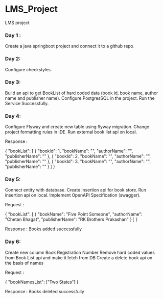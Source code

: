 # LMS_Project
LMS project

### Day 1 :
Create a java springboot project and connect it to a github repo.

### Day 2:
Configure checkstyles.

### Day 3:
Build an api to get BookList of hard coded data (book id, book name, author name and publisher name).
Configure PostgresSQL in the project.
Run the Service Successfully.

### Day 4:
Configure Flyway and create new table using flyway migration.
Change project formatting rules in IDE.
Run external book list api on local. 
 
Response : 

{
"bookList": [
{
"bookId": 1,
"bookName": "",
"authorName": "",
"publisherName": ""
},
{
"bookId": 2,
"bookName": "",
"authorName": "",
"publisherName": ""
},
{
"bookId": 3,
"bookName": "",
"authorName": "",
"publisherName": ""
}
]
}

### Day 5:
Connect entity with database.
Create insertion api for book store.
Run insertion api on local.
Implement OpenAPI Specification (swagger).

Request :

{
"bookList": [
{
"bookName": "Five Point Someone",
"authorName": "Chetan Bhagat",
"publisherName": "RK Brothers Prakashan"
}
]
}

Response :
Books added successfully

### Day 6:
Create new column Book Registration Number
Remove hard coded values from Book List api and make it fetch from DB
Create a delete book api on the basis of names

Request :

{
"bookNamesList": ["Two States"]
}

Response :
Books deleted successfully